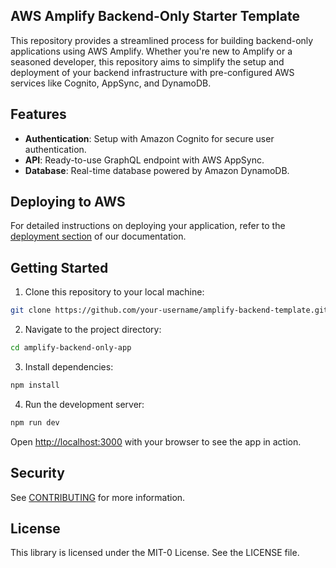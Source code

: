 ## AWS Amplify Backend-Only Starter Template

This repository provides a streamlined process for building backend-only applications using AWS Amplify. Whether you're new to Amplify or a seasoned developer, this repository aims to simplify the setup and deployment of your backend infrastructure with pre-configured AWS services like Cognito, AppSync, and DynamoDB.

## Features

- **Authentication**: Setup with Amazon Cognito for secure user authentication.
- **API**: Ready-to-use GraphQL endpoint with AWS AppSync.
- **Database**: Real-time database powered by Amazon DynamoDB.

## Deploying to AWS

For detailed instructions on deploying your application, refer to the [deployment section](vue/deploy-and-host/fullstack-branching/mono-and-multi-repos/#deploy-the-backend-app) of our documentation.

## Getting Started

1. Clone this repository to your local machine:

```bash
git clone https://github.com/your-username/amplify-backend-template.git
```

2. Navigate to the project directory:

```bash
cd amplify-backend-only-app
```

3. Install dependencies:

```bash
npm install
```

4. Run the development server:

```bash
npm run dev
```

Open [http://localhost:3000](http://localhost:3000) with your browser to see the app in action.

## Security

See [CONTRIBUTING](CONTRIBUTING.md#security-issue-notifications) for more information.

## License

This library is licensed under the MIT-0 License. See the LICENSE file.
